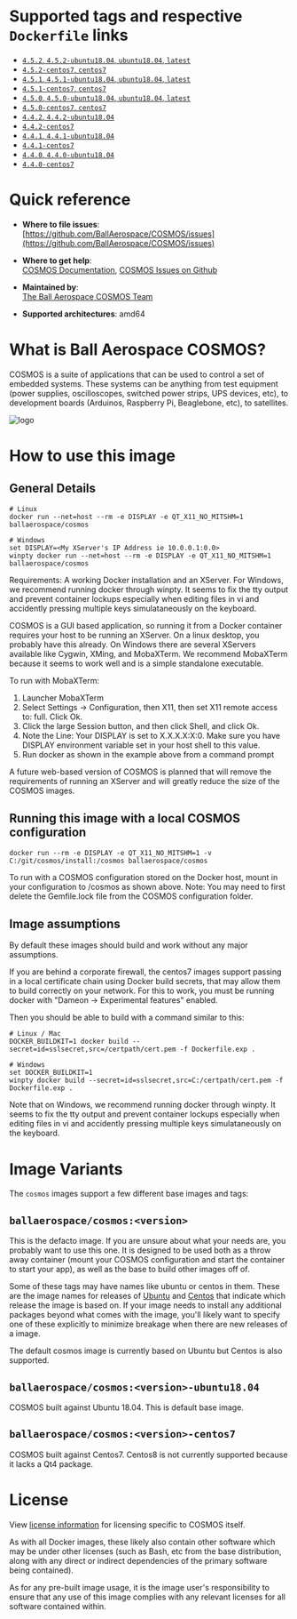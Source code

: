 # Supported tags and respective `Dockerfile` links

-	[`4.5.2`, `4.5.2-ubuntu18.04`, `ubuntu18.04`, `latest`](https://github.com/BallAerospace/cosmos-docker/blob/v4.5.2/ubuntu18.04/Dockerfile)
-	[`4.5.2-centos7`, `centos7`](https://github.com/BallAerospace/cosmos-docker/blob/v4.5.2/centos7/Dockerfile)
-	[`4.5.1`, `4.5.1-ubuntu18.04`, `ubuntu18.04`, `latest`](https://github.com/BallAerospace/cosmos-docker/blob/v4.5.1/ubuntu18.04/Dockerfile)
-	[`4.5.1-centos7`, `centos7`](https://github.com/BallAerospace/cosmos-docker/blob/v4.5.1/centos7/Dockerfile)
-	[`4.5.0`, `4.5.0-ubuntu18.04`, `ubuntu18.04`, `latest`](https://github.com/BallAerospace/cosmos-docker/blob/v4.5.0/ubuntu18.04/Dockerfile)
-	[`4.5.0-centos7`, `centos7`](https://github.com/BallAerospace/cosmos-docker/blob/v4.5.0/centos7/Dockerfile)
-	[`4.4.2`, `4.4.2-ubuntu18.04`](https://github.com/BallAerospace/cosmos-docker/blob/v4.4.2/ubuntu18.04/Dockerfile)
-	[`4.4.2-centos7`](https://github.com/BallAerospace/cosmos-docker/blob/v4.4.2/centos7/Dockerfile)
-	[`4.4.1`, `4.4.1-ubuntu18.04`](https://github.com/BallAerospace/cosmos-docker/blob/v4.4.1/ubuntu18.04/Dockerfile)
-	[`4.4.1-centos7`](https://github.com/BallAerospace/cosmos-docker/blob/v4.4.1/centos7/Dockerfile)
-	[`4.4.0`, `4.4.0-ubuntu18.04`](https://github.com/BallAerospace/cosmos-docker/blob/v4.4.0/ubuntu18.04/Dockerfile)
-	[`4.4.0-centos7`](https://github.com/BallAerospace/cosmos-docker/blob/v4.4.0/centos7/Dockerfile)

# Quick reference

-	**Where to file issues**:  
	[https://github.com/BallAerospace/COSMOS/issues](https://github.com/BallAerospace/COSMOS/issues)

-	**Where to get help**:  
	[COSMOS Documentation](https://cosmosrb.com/), [COSMOS Issues on Github](https://github.com/BallAerospace/COSMOS/issues)

-	**Maintained by**:  
	[The Ball Aerospace COSMOS Team](https://github.com/BallAerospace/COSMOS)

-	**Supported architectures**:
  amd64

# What is Ball Aerospace COSMOS?

COSMOS is a suite of applications that can be used to control a set of embedded systems. These systems can be anything from test equipment (power supplies, oscilloscopes, switched power strips, UPS devices, etc), to development boards (Arduinos, Raspberry Pi, Beaglebone, etc), to satellites.

![logo](https://github.com/BallAerospace/COSMOS/blob/master/data/cosmos_word.gif?raw=true)

# How to use this image

## General Details

```console
# Linux
docker run --net=host --rm -e DISPLAY -e QT_X11_NO_MITSHM=1 ballaerospace/cosmos

# Windows
set DISPLAY=<My XServer's IP Address ie 10.0.0.1:0.0>
winpty docker run --net=host --rm -e DISPLAY -e QT_X11_NO_MITSHM=1 ballaerospace/cosmos
```

Requirements: A working Docker installation and an XServer.  For Windows, we recommend running docker through winpty.  It seems to fix the tty output and prevent container lockups especially when editing files in vi and accidently pressing multiple keys simulataneously on the keyboard.

COSMOS is a GUI based application, so running it from a Docker container requires your host to be running an XServer.  On a linux desktop, you probably have this already. On Windows there are several XServers available like Cygwin, XMing, and MobaXTerm. We recommend MobaXTerm because it seems to work well and is a simple standalone executable.

To run with MobaXTerm:

  1. Launcher MobaXTerm
  2. Select Settings -> Configuration, then X11, then set X11 remote access to: full.  Click Ok.
  3. Click the large Session button, and then click Shell, and click Ok.
  4. Note the Line: Your DISPLAY is set to X.X.X.X:X:0.   Make sure you have DISPLAY environment variable set in your host shell to this value.
  5. Run docker as shown in the example above from a command prompt

A future web-based version of COSMOS is planned that will remove the requirements of running an XServer and will greatly reduce the size of the COSMOS images.

## Running this image with a local COSMOS configuration

```console
docker run --rm -e DISPLAY -e QT_X11_NO_MITSHM=1 -v C:/git/cosmos/install:/cosmos ballaerospace/cosmos
```

To run with a COSMOS configuration stored on the Docker host, mount in your configuration to /cosmos as shown above.  Note: You may need to first delete the Gemfile.lock file from the COSMOS configuration folder.

## Image assumptions

By default these images should build and work without any major assumptions.

If you are behind a corporate firewall, the centos7 images support passing in a local certificate chain using Docker build secrets, that may allow them to build correctly on your network.  For this to work, you must be running docker with "Dameon -> Experimental features" enabled.

Then you should be able to build with a command similar to this:

```console
# Linux / Mac
DOCKER_BUILDKIT=1 docker build --secret=id=sslsecret,src=/certpath/cert.pem -f Dockerfile.exp .

# Windows
set DOCKER_BUILDKIT=1
winpty docker build --secret=id=sslsecret,src=C:/certpath/cert.pem -f Dockerfile.exp .
```

Note that on Windows, we recommend running docker through winpty.  It seems to fix the tty output and prevent container lockups especially when editing files in vi and accidently pressing multiple keys simulataneously on the keyboard.

# Image Variants

The `cosmos` images support a few different base images and tags:

## `ballaerospace/cosmos:<version>`

This is the defacto image. If you are unsure about what your needs are, you probably want to use this one. It is designed to be used both as a throw away container (mount your COSMOS configuration and start the container to start your app), as well as the base to build other images off of.

Some of these tags may have names like ubuntu or centos in them. These are the image names for releases of [Ubuntu](https://ubuntu.com/) and [Centos](https://www.centos.org/) that indicate which release the image is based on. If your image needs to install any additional packages beyond what comes with the image, you'll likely want to specify one of these explicitly to minimize breakage when there are new releases of a image.

The default cosmos image is currently based on Ubuntu but Centos is also supported.

## `ballaerospace/cosmos:<version>-ubuntu18.04`

COSMOS built against Ubuntu 18.04.  This is default base image.

## `ballaerospace/cosmos:<version>-centos7`

COSMOS built against Centos7.  Centos8 is not currently supported because it lacks a Qt4 package.

# License

View [license information](https://github.com/BallAerospace/COSMOS/blob/master/LICENSE.txt) for licensing specific to COSMOS itself.

As with all Docker images, these likely also contain other software which may be under other licenses (such as Bash, etc from the base distribution, along with any direct or indirect dependencies of the primary software being contained).

As for any pre-built image usage, it is the image user's responsibility to ensure that any use of this image complies with any relevant licenses for all software contained within.
